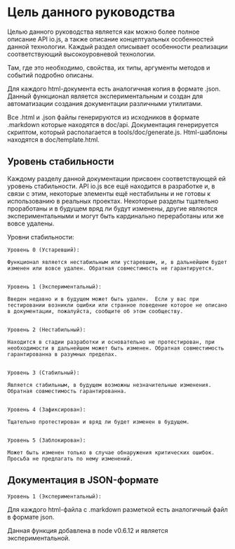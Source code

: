 # Цель данного руководства

<!-- type=misc -->

Целью данного руководства является как можно более полное описание API io.js, а также описание концептуальных особенностей данной технологии. Каждый раздел описывает особенности реализации соответствующий высокоуровневой технологии.

Там, где это необходимо, свойства, их типы, аргументы методов и событий подробно описаны.

Для каждого html-документа есть аналогичная копия в формате .json. Данный функционал является экспериментальным и создан для автоматизации создания документации различными утилитами.

Все .html и .json файлы генерируются из исходников в формате .markdown которые находятся в doc/api. Документация генерируется скриптом, который располагается в tools/doc/generate.js. Html-шаблоны находятся в doc/template.html.

## Уровень стабильности

<!--type=misc-->

Каждому разделу данной документации присвоен соответствующей ей уровень стабильности. API io.js все ещё находится в разработке и, в связи с этим, некоторые элементы ещё нестабильны и не готовы к использованию в реальных проектах. Некоторые разделы тщательно проработаны и в будущем вряд ли будут изменены, другие являются экспериментальными и могут быть кардинально переработаны или же вовсе удалены.

Уровни стабильности:

    Уровень 0 (Устаревший): 
    
    Функционал является нестабильным или устаревшим, и, в дальнейшем будет изменен или вовсе удален. Обратная совместимость не гарантируется.
    

    Уровень 1 (Экспериментальный):
    
    Введен недавно и в будущем может быть удален.  Если у вас при тестировании возникли ошибки или странное поведение которое не описано в документации, пожалуйста, сообщите об этом сообществу.
    

    Уровень 2 (Нестабильный):
    
    Находится в стадии разработки и основательно не протестирован, при необходимости в дальнейшем может быть изменен. Обратная совместимость гарантированна в разумных пределах.
    

    Уровень 3 (Стабильный):
    
    Является стабильным, в будущем возможны незначительные изменения. Обратная совместимость гарантированна.
    

    Уровень 4 (Зафиксирован):
    
    Тщательно протестирован и вряд ли будет изменен в будущем.
    

    Уровень 5 (Заблокирован):
    
    Может быть изменен только в случае обнаружения критических ошибок. Просьба не предлагать по нему изменений.
    

## Документация в JSON-формате

    Уровень 1 (Экспериментальный):
    

Для каждого html-файла с .markdown разметкой есть аналогичный файл в формате json.

Данная функция добавлена в node v0.6.12 и является экспериментальной.